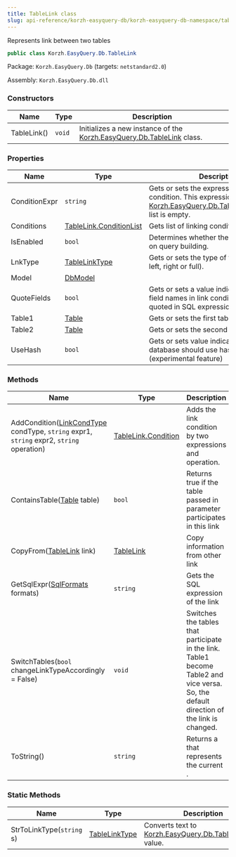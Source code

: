 ```yaml
---
title: TableLink class
slug: api-reference/korzh-easyquery-db/korzh-easyquery-db-namespace/tablelink-class
---
```



Represents link between two tables
```csharp
public class Korzh.EasyQuery.Db.TableLink

```
Package: `Korzh.EasyQuery.Db` (targets: `netstandard2.0`)

Assembly: `Korzh.EasyQuery.Db.dll`

### Constructors

| Name | Type | Description | 
| --- | --- | --- | 
| TableLink() | `void` | Initializes a new instance of the [Korzh.EasyQuery.Db.TableLink](/api-reference/korzh-easyquery-db/korzh-easyquery-db-namespace/tablelink-class) class. | 


### Properties

| Name | Type | Description | 
| --- | --- | --- | 
| ConditionExpr | `string` | Gets or sets the expression of link condition.  This expression will be used if [Korzh.EasyQuery.Db.TableLink.Conditions](/api-reference/korzh-easyquery-db/korzh-easyquery-db-namespace/tablelink-class) list is empty. | 
| Conditions | [TableLink.ConditionList](/api-reference/korzh-easyquery-db/korzh-easyquery-db-namespace/tablelink-conditionlist-class) | Gets list of linking conditions. | 
| IsEnabled | `bool` | Determines whether the link can be used on query building. | 
| LnkType | [TableLinkType](/api-reference/korzh-easyquery-db/korzh-easyquery-db-namespace/tablelinktype-enum) | Gets or sets the type of the link (inner, left, right or full). | 
| Model | [DbModel](/api-reference/korzh-easyquery-db/korzh-easyquery-db-namespace/dbmodel-class) |  | 
| QuoteFields | `bool` | Gets or sets a value indicating whether field names in link conditions should be quoted in SQL expressions. | 
| Table1 | [Table](/api-reference/korzh-easyquery-db/korzh-easyquery-db-namespace/table-class) | Gets or sets the first table of the link. | 
| Table2 | [Table](/api-reference/korzh-easyquery-db/korzh-easyquery-db-namespace/table-class) | Gets or sets the second table of the link. | 
| UseHash | `bool` | Gets or sets value indicating wether database should use hash join algorithm  (experimental feature) | 


### Methods

| Name | Type | Description | 
| --- | --- | --- | 
| AddCondition([LinkCondType](/api-reference/korzh-easyquery-db/korzh-easyquery-db-namespace/linkcondtype-enum) condType, `string` expr1, `string` expr2, `string` operation) | [TableLink.Condition](/api-reference/korzh-easyquery-db/korzh-easyquery-db-namespace/tablelink-condition-class) | Adds the link condition by two expressions and operation. | 
| ContainsTable([Table](/api-reference/korzh-easyquery-db/korzh-easyquery-db-namespace/table-class) table) | `bool` | Returns true if the table passed in parameter participates in this link | 
| CopyFrom([TableLink](/api-reference/korzh-easyquery-db/korzh-easyquery-db-namespace/tablelink-class) link) | [TableLink](/api-reference/korzh-easyquery-db/korzh-easyquery-db-namespace/tablelink-class) | Copy information from other link | 
| GetSqlExpr([SqlFormats](/api-reference/korzh-easyquery-db/korzh-easyquery-db-namespace/sqlformats-class) formats) | `string` | Gets the SQL expression of the link | 
| SwitchTables(`bool` changeLinkTypeAccordingly = False) | `void` | Switches the tables that participate in the link. Table1 become Table2 and vice versa.  So, the default direction of the link is changed. | 
| ToString() | `string` | Returns a <see cref="T:System.String"></see> that represents the current <see cref="T:System.Object"></see>. | 


### Static Methods

| Name | Type | Description | 
| --- | --- | --- | 
| StrToLinkType(`string` s) | [TableLinkType](/api-reference/korzh-easyquery-db/korzh-easyquery-db-namespace/tablelinktype-enum) | Converts text to [Korzh.EasyQuery.Db.TableLinkType](/api-reference/korzh-easyquery-db/korzh-easyquery-db-namespace/tablelinktype-enum) value. |